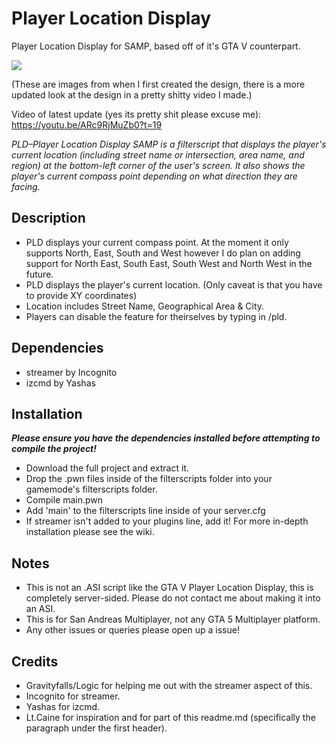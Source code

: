 # Player Location Display
Player Location Display for SAMP, based off of it's GTA V counterpart.

<img src="https://uploadir.com/u/lc59u2jh"></img>

(These are images from when I first created the design, there is a more updated look at the design in a pretty shitty video I made.)

Video of latest update (yes its pretty shit please excuse me): https://youtu.be/ARc9RjMuZb0?t=19

<i>PLD–Player Location Display SAMP is a filterscript that displays the player's current location (including street name or intersection, area name, and region) at the bottom-left corner of the user's screen. It also shows the player's current compass point depending on what direction they are facing.</i>

## Description
* PLD displays your current compass point. At the moment it only supports North, East, South and West however I do plan on adding support for North East, South East, South West and North West in the future.
* PLD displays the player's current location. (Only caveat is that you have to provide XY coordinates)
* Location includes Street Name, Geographical Area & City.
* Players can disable the feature for theirselves by typing in /pld.

## Dependencies
* streamer by Incognito
* izcmd by Yashas

## Installation
<b><i>Please ensure you have the dependencies installed before attempting to compile the project!</i></b>
* Download the full project and extract it.
* Drop the .pwn files inside of the filterscripts folder into your gamemode's filterscripts folder.
* Compile main.pwn
* Add 'main' to the filterscripts line inside of your server.cfg
* If streamer isn't added to your plugins line, add it!
For more in-depth installation please see the wiki.

## Notes
* This is not an .ASI script like the GTA V Player Location Display, this is completely server-sided. Please do not contact me about making it into an ASI.
* This is for San Andreas Multiplayer, not any GTA 5 Multiplayer platform.
* Any other issues or queries please open up a issue!

## Credits
* Gravityfalls/Logic for helping me out with the streamer aspect of this.
* Incognito for streamer.
* Yashas for izcmd.
* Lt.Caine for inspiration and for part of this readme.md (specifically the paragraph under the first header).

